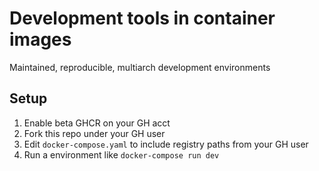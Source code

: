 # Development tools in container images

Maintained, reproducible, multiarch development environments

## Setup

1. Enable beta GHCR on your GH acct
2. Fork this repo under your GH user
3. Edit `docker-compose.yaml` to include registry paths from your GH user
4. Run a environment like `docker-compose run dev`

